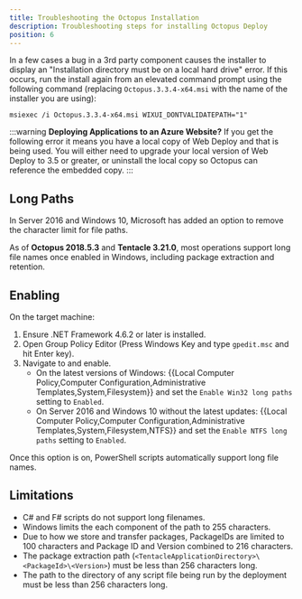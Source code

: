 ```yaml
---
title: Troubleshooting the Octopus Installation
description: Troubleshooting steps for installing Octopus Deploy
position: 6
---
```

In a few cases a bug in a 3rd party component causes the installer to display an "Installation directory must be on a local hard drive" error. If this occurs, run the install again from an elevated command prompt using the following command (replacing `Octopus.3.3.4-x64.msi` with the name of the installer you are using):

`msiexec /i Octopus.3.3.4-x64.msi WIXUI_DONTVALIDATEPATH="1"`

:::warning
**Deploying Applications to an Azure Website?**
If you get the following error it means you have a local copy of Web Deploy and that is being used. You will either need to upgrade your local version of Web Deploy to 3.5 or greater, or uninstall the local copy so Octopus can reference the embedded copy.
:::

## Long Paths

In Server 2016 and Windows 10, Microsoft has added an option to remove the character limit for file paths.

As of **Octopus 2018.5.3** and **Tentacle 3.21.0**, most operations support long file names once enabled in Windows, including package extraction and retention.

## Enabling

On the target machine:
1. Ensure .NET Framework 4.6.2 or later is installed.
1. Open Group Policy Editor (Press Windows Key and type `gpedit.msc` and hit Enter key).
1. Navigate to and enable.
    - On the latest versions of Windows: {{Local Computer Policy,Computer Configuration,Administrative Templates,System,Filesystem}} and set the `Enable Win32 long paths` setting to `Enabled`.
    - On Server 2016 and Windows 10 without the latest updates: {{Local Computer Policy,Computer Configuration,Administrative Templates,System,Filesystem,NTFS}} and set the `Enable NTFS long paths` setting to `Enabled`.

Once this option is on, PowerShell scripts automatically support long file names.

## Limitations

- C# and F# scripts do not support long filenames.
- Windows limits the each component of the path to 255 characters.
- Due to how we store and transfer packages, PackageIDs are limited to 100 characters and Package ID and Version combined to 216 characters.
- The package extraction path (`<TentacleApplicationDirectory>\<PackageId>\<Version>`) must be less than 256 characters long.
- The path to the directory of any script file being run by the deployment must be less than 256 characters long.

